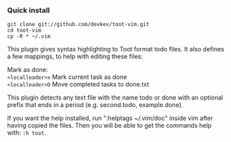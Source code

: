 ### Quick install

    git clone git://github.com/devkev/toot-vim.git
    cd toot-vim
    cp -R * ~/.vim

This plugin gives syntax highlighting to Toot format todo files. It also defines a few mappings, to help with editing these files:

Mark as done:  
`<localleader>x`   Mark current task as done  
`<localleader>D`   Move completed tasks to done.txt  

This plugin detects any text file with the name todo or done with an optional prefix that ends in a period (e.g. second.todo, example.done).

If you want the help installed, run ":helptags ~/.vim/doc" inside vim after having copied the files.
Then you will be able to get the commands help with: `:h toot`.
